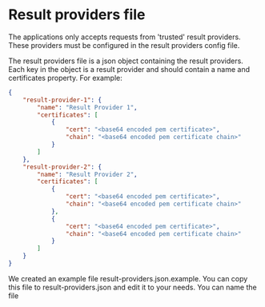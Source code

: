 # Result providers file

The applications only accepts requests from 'trusted' result providers. These providers must be configured in the result providers config file.

The result providers file is a json object containing the result providers. Each key in the object is a result provider and should contain a name and certificates property. For example:
```json
{
    "result-provider-1": {
        "name": "Result Provider 1",
        "certificates": [
            {
                "cert": "<base64 encoded pem certificate>",
                "chain": "<base64 encoded pem certificate chain>"
            }
        ]
    },
    "result-provider-2": {
        "name": "Result Provider 2",
        "certificates": [
            {
                "cert": "<base64 encoded pem certificate>",
                "chain": "<base64 encoded pem certificate chain>"
            },
            {
                "cert": "<base64 encoded pem certificate>",
                "chain": "<base64 encoded pem certificate chain>"
            }
        ]
    }
}
```

We created an example file result-providers.json.example. You can copy this file to result-providers.json and edit it to your needs.
You can name the file 
